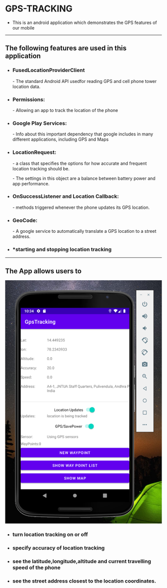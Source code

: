 # GPS-TRACKING
* This is an android application which demonstrates the GPS features of our mobile

 ---------------------------------------

 ## The following features are used in this application
 
* ### FusedLocationProviderClient
   \- The standard Android API usedfor reading GPS and cell phone tower location data.
   
* ### Permissions:
   \- Allowing an app to track the location of the phone

* ### Google Play Services:
   \- Info about this important dependency that google includes in many different applications, including GPS and Maps 
   
* ### LocationRequest:
   \- a class that specifies the options for how accurate and frequent location tracking should be.
   
   \- The settings in this object are a balance between battery power and app performance.
   
* ### OnSuccessListener and Location Callback:
   \- methods triggered whenever the phone updates its GPS location.
   
* ### GeoCode:
   \- A google service to automatically translate a GPS location to a street address.
   
* ### *starting and stopping location tracking
   
---------------------------------------

## The App allows users to 

![Alt text](https://github.com/kurdush/GPS-TRACKING/blob/c0a7e123a2f7f79eae3bb9ee601ade457b421f92/images/gps_output.png)
   
* ### turn location tracking on or off   

* ### specify accuracy of location tracking

* ### see the latitude,longitude,altitude and current travelling speed of the phone
 
* ### see the street address closest to the location coordinates.
 
 

    


